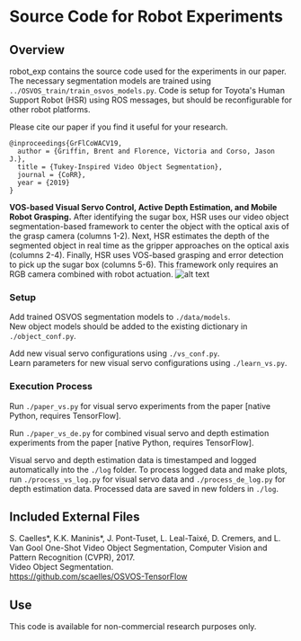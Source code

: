 # Source Code for Robot Experiments

## Overview

robot_exp contains the source code used for the experiments in our paper.
The necessary segmentation models are trained using ``../OSVOS_train/train_osvos_models.py``.
Code is setup for Toyota's Human Support Robot (HSR) using ROS messages, but should be reconfigurable for other robot platforms.

Please cite our paper if you find it useful for your research.
```
@inproceedings{GrFlCoWACV19,
  author = {Griffin, Brent and Florence, Victoria and Corso, Jason J.},
  title = {Tukey-Inspired Video Object Segmentation},
  journal = {CoRR},
  year = {2019}
}
```

__VOS-based Visual Servo Control, Active Depth Estimation, and Mobile Robot Grasping.__ After identifying the sugar box, HSR uses our video object segmentation-based framework to center the object with the optical axis of the grasp camera (columns 1-2). Next, HSR estimates the depth of the segmented object in real time as the gripper approaches on the optical axis (columns 2-4). Finally, HSR uses VOS-based grasping and error detection to pick up the sugar box (columns 5-6).
This framework only requires an RGB camera combined with robot actuation.
![alt text](https://github.com/griffbr/VOSVS/blob/master/figure/complete_exp.png "VOS-based Visual Servo Control, Active Depth Estimation, and Mobile Robot Grasping")
<br />

### Setup

Add trained OSVOS segmentation models to ``./data/models``.<br />
New object models should be added to the existing dictionary in ``./object_conf.py``.

Add new visual servo configurations using ``./vs_conf.py``.<br />
Learn parameters for new visual servo configurations using ``./learn_vs.py``.

### Execution Process

Run ``./paper_vs.py`` for visual servo experiments from the paper [native Python, requires TensorFlow].

Run ``./paper_vs_de.py`` for combined visual servo and depth estimation experiments from the paper [native Python, requires TensorFlow].

Visual servo and depth estimation data is timestamped and logged automatically into the ``./log`` folder.
To process logged data and make plots, run ``./process_vs_log.py`` for visual servo data and ``./process_de_log.py`` for depth estimation data.
Processed data are saved in new folders in ``./log``.

## Included External Files

S. Caelles*, K.K. Maninis*, J. Pont-Tuset, L. Leal-Taixé, D. Cremers, and L. Van Gool
One-Shot Video Object Segmentation, Computer Vision and Pattern Recognition (CVPR), 2017.<br />
Video Object Segmentation. <br />
https://github.com/scaelles/OSVOS-TensorFlow

## Use

This code is available for non-commercial research purposes only.